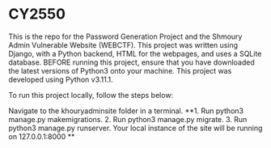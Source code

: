 # CY2550

This is the repo for the Password Generation Project and the Shmoury Admin Vulnerable Website (WEBCTF). This project was written using Django, with a Python backend, HTML for the webpages, and uses a SQLite database. BEFORE running this project, ensure that you have downloaded the latest versions of Python3 onto your machine. This project was developed using Python v3.11.1.

To run this project locally, follow the steps below:

Navigate to the khouryadminsite folder in a terminal.
**1. Run python3 manage.py makemigrations.
2. Run python3 manage.py migrate.
3. Run python3 manage.py runserver. Your local instance of the site will be running on 127.0.0.1:8000
**
